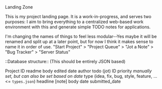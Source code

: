 Landing Zone

This is my project landing page. It is a work-in-progress, and serves two purposes: I aim to bring everything to a centralized web-based work environment with this and generate simple TODO notes for applications.

I'm changing the names of things to feel less modular--Yes maybe it will be renamed and split up at a later point, but for now I think it makes sense to name it in order of use.
"Start Project" > "Project Queue" > "Jot a Note" > "Bug Tracker" > "Server Status"

::Database structure:: (This should be entirely JSON based)

Project
	ID
	readme
		body
		edited
			date
			author
	todo (jot)
		ID
		priority *manually set, but can also be set based on date*
		type (idea, fix, bug, style, feature, ... <= `types.json`)
		headline
		[note]
			body
			date
		submitted_date
